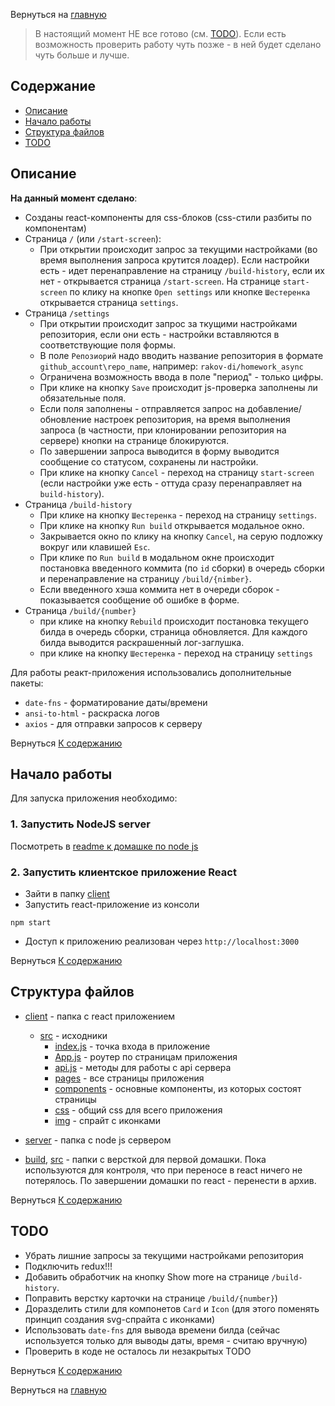 Вернуться на [главную](README.md)

> В настоящий момент НЕ все готово (см. [TODO](#todo)). Если есть возможность проверить работу чуть позже - в ней будет сделано чуть больше и лучше.

## Содержание <a name = "content_table"></a>

- [Описание](#about)
- [Начало работы](#getting_started)
- [Структура файлов](#file_tree)
- [TODO](#todo)

## Описание <a name = "about"></a>

**На данный момент сделано**:
 - Созданы react-компоненты для css-блоков (css-стили разбиты по компонентам)
 - Страница `/` (или `/start-screen`):
    - При открытии происходит запрос за текущими настройками (во время выполнения запроса крутится лоадер). Если настройки есть - идет перенаправление на страницу `/build-history`, если их нет - открывается страница `/start-screen`. 
    На странице `start-screen` по клику на кнопке `Open settings` или кнопке `Шестеренка` открывается страница `settings`.
 - Страница `/settings`
    - При открытии происходит запрос за ткущими настройками репозитория, если они есть - настройки вставляются в соответствующие поля формы.
    - В поле `Репозиорий` надо вводить название репозитория в формате `github_account\repo_name`, например: `rakov-di/homework_async`
    - Ограничена возможность ввода в поле "период" - только цифры.
    - При клике на кнопку `Save` происходит js-проверка заполнены ли обязательные поля.
    - Если поля заполнены - отправляется запрос на добавление/обновление настроек репозитория, на время выполнения запроса (в частности, при клонировании репозитория на сервере) кнопки на странице блокируются. 
    - По завершении запроса выводится в форму выводится сообщение со статусом, сохранены ли настройки.   
    - При клике на кнопку `Cancel` - переход на страницу `start-screen` (если настройки уже есть - оттуда сразу перенаправляет на `build-history`).
 - Страница `/build-history`
    - При клике на кнопку `Шестеренка` - переход на страницу `settings`.
    - При клике на кнопку `Run build` открывается модальное окно. 
    - Закрывается окно по клику на кнопку `Cancel`, на серую подложку вокруг или клавишей `Esc`. 
    - При клике по `Run build` в модальном окне происходит постановка введенного коммита (по `id` сборки) в очередь сборки и перенаправление на страницу `/build/{nimber}`. 
    - Если введенного хэша коммита нет в очереди сборок - показывается сообщение об ошибке в форме.
- Страница `/build/{number}` 
    - при клике на кнопку `Rebuild` происходит постановка текущего билда в очередь сборки, страница обновляется. Для каждого билда выводится раскрашенный лог-заглушка.
    - при клике на кнопку `Шестеренка` - переход на страницу `settings`

Для работы реакт-приложения использовались дополнительные пакеты:
- `date-fns` - форматирование даты/времени
- `ansi-to-html` - раскраска логов
- `axios` - для отправки запросов к серверу

Вернуться [К содержанию](#content_table)

## Начало работы <a name = "getting_started"></a>

Для запуска приложения необходимо:

### 1. Запустить NodeJS server

Посмотреть в [readme к домашке по node js](README-NODEJS.md#getting_started)

### 2. Запустить клиентское приложение React
- Зайти в папку [client](client)
- Запустить react-приложение из консоли
```CLI
npm start
```
- Доступ к приложению реализован через `http://localhost:3000`

Вернуться [К содержанию](#content_table)

## Структура файлов <a name = "file_tree"></a>

- [client](client) - папка с react приложением
    - [src](client/src) - исходники 
        - [index.js](client/src/index.js) - точка входа в приложение
        - [App.js](client/src/api.js) - роутер по страницам приложения
        - [api.js](client/src/api.js) - методы для работы с api сервера
        - [pages](client/src/pages) - все страницы приложения
        - [components](client/src/components) - основные компоненты, из которых состоят страницы
        - [css](client/src/css) - общий css для всего приложения
        - [img](client/src/img) - спрайт с иконками

- [server](server) - папка с node js сервером

- [build](build), [src](src) - папки с версткой для первой домашки. Пока используются для контроля, что при переносе в react ничего не потерялось. По завершении домашки по react - перенести в архив.

Вернуться [К содержанию](#content_table)

## TODO

- Убрать лишние запросы за текущими настройками репозитория
- Подключить redux!!!
- Добавить обработчик на кнопку Show more на странице `/build-history`.
- Поправить верстку карточки на странице `/build/{number}`) 
- Доразделить стили для компонетов `Card` и `Icon` (для этого поменять принцип создания svg-спрайта с иконками)
- Использовать `date-fns` для вывода времени билда (сейчас используется только для выводы даты, время - считаю вручную)
- Проверить в коде не осталось ли незакрытых TODO

Вернуться [К содержанию](#content_table)

Вернуться на [главную](README.md)
